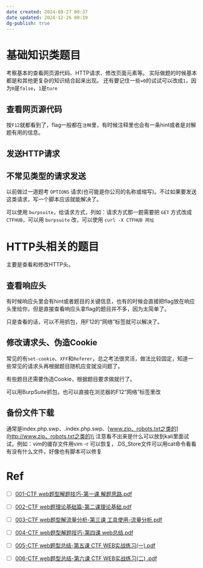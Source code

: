 ```yaml
---
date created: 2024-08-27 00:37
date updated: 2024-12-26 00:19
dg-publish: true
---
```


# 基础知识类题目

考察基本的查看网页源代码、HTTP请求、修改页面元素等。
实际做题的时候基本都是和其他更复杂的知识结合起来出现。
还有要记住一些`=0`的试试可以改成`1`，因为`0`是`false`，`1`是`ture`

## 查看网页源代码

按`F12`就都看到了，flag一般都在`注释`里，有时候注释里也会有一条hint或者是对解题有用的信息。

## 发送HTTP请求

## 不常见类型的请求发送

以前做过一道题考 `OPTIONS` 请求(也可能是你公司的名称或缩写)。不过如果要发送这类请求，写一个脚本应该就能解决了。

可以使用 `burpsuite`，给请求方式，列如：请求方式那一题需要把 `GET` 方式改成 `CTFHUB`，可以用 `burpsuite` 改，可以使用 `curl -X CTFHUB 网址`

# HTTP头相关的题目

主要是查看和修改HTTP头。

## 查看响应头

有时候响应头里会有hint或者题目的关键信息，也有的时候会直接把flag放在响应头里给你，但是直接查看响应头拿flag的题目并不多，因为太简单了。

只是查看的话，可以不用抓包，用F12的“网络”标签就可以解决了。

## 修改请求头、伪造Cookie

常见的有`set-cookie`、`XFF`和`Referer`，总之考法很灵活，做法比较固定，知道一些常见的请求头再根据题目随机应变就没问题了。

有些题目还需要伪造Cookie，根据题目要求做就行了。

可以用BurpSuite抓包，也可以直接在浏览器的F12“网络”标签里改

## 备份文件下载

通常是index.php.swp、.index.php.swp、[www.zip、robots.txt之类的](http://www.zip、robots.txt之类的)\
注意看不出来是什么可以放到kali里面试试，例如：vim的缓存文件用vim -r 可以恢复，.DS_Store文件可以用cat命令看看有没有什么文件，好像也有脚本可以修复

# Ref

- [ ] [001-CTF web题型解题技巧-第一课 解题思路.pdf](https://potato.gold/data/uploads/pdf/CTF/Web%E8%B5%84%E6%96%99/001-CTF%20web%E9%A2%98%E5%9E%8B%E8%A7%A3%E9%A2%98%E6%8A%80%E5%B7%A7-%E7%AC%AC%E4%B8%80%E8%AF%BE%20%E8%A7%A3%E9%A2%98%E6%80%9D%E8%B7%AF.pdf)

- [ ] [002-CTF web题理论基础篇-第二课理论基础.pdf](https://potato.gold/data/uploads/pdf/CTF/Web%E8%B5%84%E6%96%99/002-CTF%20web%E9%A2%98%E7%90%86%E8%AE%BA%E5%9F%BA%E7%A1%80%E7%AF%87-%E7%AC%AC%E4%BA%8C%E8%AF%BE%E7%90%86%E8%AE%BA%E5%9F%BA%E7%A1%80.pdf)

- [ ] [003-CTF web题型解流量分析-第三课 工具使用-流量分析.pdf](https://potato.gold/data/uploads/pdf/CTF/Web%E8%B5%84%E6%96%99/003-CTF%20web%E9%A2%98%E5%9E%8B%E8%A7%A3%E6%B5%81%E9%87%8F%E5%88%86%E6%9E%90-%E7%AC%AC%E4%B8%89%E8%AF%BE%20%E5%B7%A5%E5%85%B7%E4%BD%BF%E7%94%A8-%E6%B5%81%E9%87%8F%E5%88%86%E6%9E%90.pdf)

- [ ] [004-CTF web题型解题技巧-第四课 web总结.pdf](https://potato.gold/data/uploads/pdf/CTF/Web%E8%B5%84%E6%96%99/004-CTF%20web%E9%A2%98%E5%9E%8B%E8%A7%A3%E9%A2%98%E6%8A%80%E5%B7%A7-%E7%AC%AC%E5%9B%9B%E8%AF%BE%20web%E6%80%BB%E7%BB%93.pdf)

- [ ] [005-CTF web题型总结-第五课 CTF WEB实战练习(一).pdf](https://potato.gold/data/uploads/pdf/CTF/Web%E8%B5%84%E6%96%99/005-CTF%20web%E9%A2%98%E5%9E%8B%E6%80%BB%E7%BB%93-%E7%AC%AC%E4%BA%94%E8%AF%BE%20CTF%20WEB%E5%AE%9E%E6%88%98%E7%BB%83%E4%B9%A0(%E4%B8%80).pdf)

- [ ] [006-CTF web题型总结-第六课 CTF WEB实战练习(二) .pdf](https://potato.gold/data/uploads/pdf/CTF/Web%E8%B5%84%E6%96%99/006-CTF%20web%E9%A2%98%E5%9E%8B%E6%80%BB%E7%BB%93-%E7%AC%AC%E5%85%AD%E8%AF%BE%20CTF%20WEB%E5%AE%9E%E6%88%98%E7%BB%83%E4%B9%A0(%E4%BA%8C)%20.pdf)
